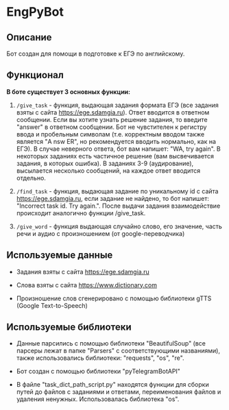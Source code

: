 # EngPyBot

## Описание

Бот создан для помощи в подготовке к ЕГЭ по английскому.

## Функционал

**В  боте существует 3 основных функции:**

1. `/give_task` - функция, выдающая задания формата ЕГЭ (все задания взяты с сайта https://ege.sdamgia.ru). 
Ответ вводится в ответном сообщении. Если вы хотите узнать решение задания, то введите "answer" в ответном сообщении. 
Бот не чувстителен к регистру ввода и пробельным символам (т.е. корректным вводом также является "A nsw ER", но рекомендуется вводить нормально, как на ЕГЭ). 
В случае неверного ответа, бот вам напишет: "WA, try again". 
В некоторых заданиях есть частичное решение (вам высвечивается задания, в которых ошибка).
В заданиях 3-9 (аудирование), высылается несколько сообщений, на каждое ответ вводится отдельно.

2. `/find_task` - функция, выдающая задание по уникальному id с сайта https://ege.sdamgia.ru, 
если задание не найдено, то бот напишет: "Incorrect task id. Try again.". 
После выдачи задания взаимодействие происходит аналогично функции /give_task.

3. `/give_word` - функция выдающая случайно слово, его значение, часть речи и аудио с произношением (от google-переводчика)

## Используемые данные

- Задания взяты с сайта https://ege.sdamgia.ru

- Слова взяты с сайта https://www.dictionary.com

- Произношение слов сгенерировано с помощью библиотеки gTTS (Google Text-to-Speech)

## Используемые библиотеки

- Данные парсились с помощью библиотеки "BeautifulSoup" (все парсеры лежат в папке "Parsers" с соответствующими названиями),
также использовались библиотеки: "requests", "os", "re".

- Бот создан с помощью библиотеки "pyTelegramBotAPI"

- В файле "task_dict_path_script.py" находятся функции для сборки путей до файлов с заданиями и ответами, переименования файлов и удаления ненужных.
Использовалась библиотека "os".
